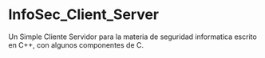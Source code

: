 # InfoSec_Client_Server
Un Simple Cliente Servidor para la materia de seguridad informatica escrito en C++, con algunos componentes de C.
